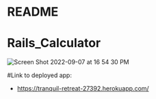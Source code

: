# README

# Rails_Calculator

![Screen Shot 2022-09-07 at 16 54 30 PM](https://user-images.githubusercontent.com/76020277/188978068-0a288e99-9839-4f3c-8d6b-9fb11509c48d.png)

#Link to deployed app: 
- https://tranquil-retreat-27392.herokuapp.com/
